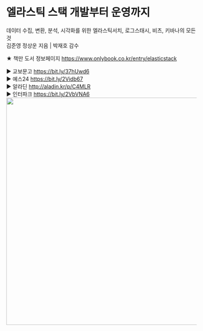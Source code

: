 # 엘라스틱 스택 개발부터 운영까지
데이터 수집, 변환, 분석, 시각화를 위한 엘라스틱서치, 로그스태시, 비츠, 키바나의 모든 것 <br>
김준영 정상운 지음 | 박재호 감수<br>

★ 책만 도서  정보페이지  https://www.onlybook.co.kr/entry/elasticstack <br>
  
▶ 교보문고 https://bit.ly/37hUwd6<br>
▶ 예스24 https://bit.ly/2Vidb67<br>
▶ 알라딘 http://aladin.kr/p/C4MLR<br>
▶ 인터파크 https://bit.ly/2VbVNA6<br>
<image src="https://img1.daumcdn.net/thumb/R1280x0/?scode=mtistory2&fname=https%3A%2F%2Fblog.kakaocdn.net%2Fdn%2F5zDes%2FbtrbbSw0F9P%2FeLpFkegWnaQIhG509wihYK%2Fimg.jpg" width=600px><br>



